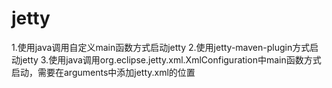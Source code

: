 # jetty
1.使用java调用自定义main函数方式启动jetty
2.使用jetty-maven-plugin方式启动jetty
3.使用java调用org.eclipse.jetty.xml.XmlConfiguration中main函数方式启动，需要在arguments中添加jetty.xml的位置
